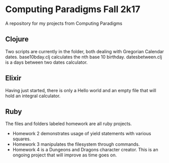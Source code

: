 # Computing Paradigms Fall 2k17
A repository for my projects from Computing Paradigms

## Clojure
Two scripts are currently in the folder, both dealing with Gregorian Calendar dates. 
base10bday.clj calculates the nth base 10 birthday.
datesbetween.clj is a days between two dates calculator.

## Elixir
Having just started, there is only a Hello world and an empty file that will hold an integral calculator.

## Ruby
The files and folders labeled homework are all ruby projects.
- Homework 2 demonstrates usage of yield statements with various squares.
- Homework 3 manipulates the filesystem through commands.
- Homework 4 is a Dungeons and Dragons character creator. This is an ongoing project that will improve as time goes on.
